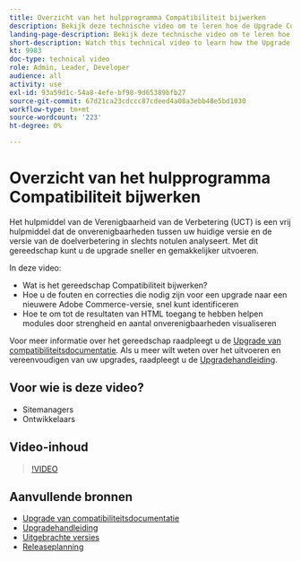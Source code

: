 ```yaml
---
title: Overzicht van het hulpprogramma Compatibiliteit bijwerken
description: Bekijk deze technische video om te leren hoe de Upgrade Compatibility Tool uw volgende upgrade gemakkelijker, goedkoper en sneller kan maken.
landing-page-description: Bekijk deze technische video om te leren hoe de Upgrade Compatibility Tool uw volgende upgrade gemakkelijker, goedkoper en sneller kan maken.
short-description: Watch this technical video to learn how the Upgrade Compatibility Tool can make your next upgrade easier, cheaper, and faster.
kt: 9983
doc-type: technical video
role: Admin, Leader, Developer
audience: all
activity: use
exl-id: 93a59d1c-54a8-4efe-bf98-9d65389bfb27
source-git-commit: 67d21ca23cdccc87cdeed4a08a3ebb48e5bd1030
workflow-type: tm+mt
source-wordcount: '223'
ht-degree: 0%

---
```


# Overzicht van het hulpprogramma Compatibiliteit bijwerken

Het hulpmiddel van de Verenigbaarheid van de Verbetering (UCT) is een vrij hulpmiddel dat de onverenigbaarheden tussen uw huidige versie en de versie van de doelverbetering in slechts notulen analyseert. Met dit gereedschap kunt u de upgrade sneller en gemakkelijker uitvoeren.

In deze video:

- Wat is het gereedschap Compatibiliteit bijwerken?
- Hoe u de fouten en correcties die nodig zijn voor een upgrade naar een nieuwere Adobe Commerce-versie, snel kunt identificeren
- Hoe te om tot de resultaten van HTML toegang te hebben helpen modules door strengheid en aantal onverenigbaarheden visualiseren

Voor meer informatie over het gereedschap raadpleegt u de [Upgrade van compatibiliteitsdocumentatie](https://experienceleague.adobe.com/docs/commerce-operations/upgrade-guide/upgrade-compatibility-tool/overview.html?lang=en). Als u meer wilt weten over het uitvoeren en vereenvoudigen van uw upgrades, raadpleegt u de [Upgradehandleiding](https://experienceleague.adobe.com/docs/commerce-operations/upgrade-guide/overview.html).

## Voor wie is deze video?

- Sitemanagers
- Ontwikkelaars

## Video-inhoud

>[!VIDEO](https://video.tv.adobe.com/v/341245?quality=12&learn=on)

## Aanvullende bronnen

- [Upgrade van compatibiliteitsdocumentatie](https://experienceleague.adobe.com/docs/commerce-operations/upgrade-guide/upgrade-compatibility-tool/overview.html?lang=en)
- [Upgradehandleiding](https://experienceleague.adobe.com/docs/commerce-operations/upgrade-guide/overview.html)
- [Uitgebrachte versies](https://experienceleague.adobe.com/docs/commerce-operations/release/versions.html)
- [Releaseplanning](https://experienceleague.adobe.com/docs/commerce-operations/release/planning/schedule.html)
